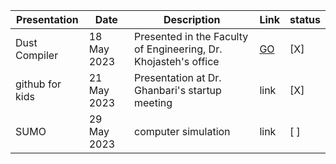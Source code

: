 Presentation | Date | Description | Link | status
--- | --- | --- | --- | ---
Dust Compiler | 18 May 2023 | Presented in the Faculty of Engineering, Dr. Khojasteh's office | [GO](https://github.com/Sajjad-s-presentations/Dust_compiler) | [X]
github for kids | 21 May 2023 | Presentation at Dr. Ghanbari's startup meeting | link | [X]
SUMO | 29 May 2023 | computer simulation | link | [ ]


